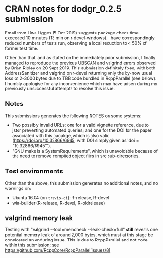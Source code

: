 # CRAN notes for dodgr_0.2.5 submission

Email from Uwe Ligges (5 Oct 2019) suggests package check time exceeded 10
minutes (13 min on r-devel-windows). I have correspondingly reduced numbers of
tests run, observing a local reduction to < 50% of former test time.

Other than that, and as stated on the immediately prior submission, I finally
managed to reproduce the previous UBSCAN and valgrind errors observed by Brian
Ripley on 20 Sept 2019. This submission definitely fixes, with both
AddressSanitizer and valgrind on r-devel returning only the by-now usual loss
of 2-3000 bytes due to TBB code bundled in RcppParallel (see below). I humbly
apologise for any inconvenience which may have arisen during my previously
unsuccessful attempts to resolve this issue.

## Notes

This submissions generates the following NOTES on some systems:

* Two possibly invalid URLs: one for a valid vignette reference, due to jstor
  preventing automated queries; and one for the DOI for the paper associated
  with this pacakge, which is also valid (https://doi.org/10.32866/6945, with
  DOI simply given as 'doi = "10.32866/6945"').
* "GNU make is a SystemRequirements", which is unavoidable because of the need
  to remove compiled object files in src sub-directories.

## Test environments

Other than the above, this submission generates no additional notes, and no
warnings on:
* Ubuntu 16.04 (on `travis-ci`): R-release, R-devel
* win-builder (R-release, R-devel, R-oldrelease)

## valgrind memory leak

Testing with "valgrind --tool=memcheck --leak-check=full" **still** reveals one
potential memory leak of around 2,000 bytes, which must at this stage be
considered an enduring issue. This is due to RcppParallel and not code within
this submission; see
https://github.com/RcppCore/RcppParallel/issues/81
